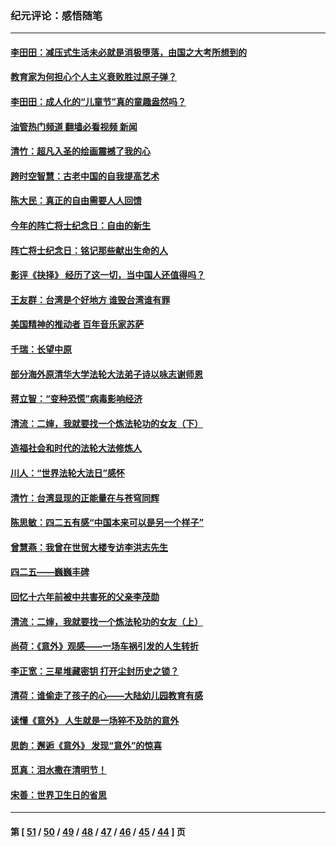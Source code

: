 ### 纪元评论：感悟随笔
---
#### [李田田：减压式生活未必就是消极堕落，由国之大考所想到的](../../pages/nsc1035/n13017621.md?06150330) 
#### [教育家为何担心个人主义衰败胜过原子弹？](../../pages/nsc1035/n13002969.md?06150330) 
#### [李田田：成人化的“儿童节”真的童趣盎然吗？](../../pages/nsc1035/n13000386.md?06150330) 
#### [油管热门频道 翻墙必看视频 新闻](ok?06150330)
#### [清竹：超凡入圣的绘画震撼了我的心](../../pages/nsc1035/n12993985.md?06150330) 
#### [跨时空智慧：古老中国的自我提高艺术](../../pages/nsc1035/n12988506.md?06150330) 
#### [陈大民：真正的自由需要人人回馈](../../pages/nsc1035/n12990148.md?06150330) 
#### [今年的阵亡将士纪念日：自由的新生](../../pages/nsc1035/n12989540.md?06150330) 
#### [阵亡将士纪念日：铭记那些献出生命的人](../../pages/nsc1035/n12985418.md?06150330) 
#### [影评《抉择》 经历了这一切，当中国人还值得吗？](../../pages/nsc1035/n12983029.md?06150330) 
#### [王友群：台湾是个好地方 谁毁台湾谁有罪](../../pages/nsc1035/n12977761.md?06150330) 
#### [美国精神的推动者 百年音乐家苏萨](../../pages/nsc1035/n12974542.md?06150330) 
#### [千瑞：长望中原](../../pages/nsc1035/n12976554.md?06150330) 
#### [部分海外原清华大学法轮大法弟子诗以咏志谢师恩](../../pages/nsc1035/n12957723.md?06150330) 
#### [蒋立智：“变种恐慌”病毒影响经济](../../pages/nsc1035/n12955438.md?06150330) 
#### [清流：二婶，我就要找一个炼法轮功的女友（下）](../../pages/nsc1035/n12953189.md?06150330) 
#### [造福社会和时代的法轮大法修炼人](../../pages/nsc1035/n12944018.md?06150330) 
#### [川人：“世界法轮大法日”感怀](../../pages/nsc1035/n12932771.md?06150330) 
#### [清竹：台湾显现的正能量在与苍穹同辉](../../pages/nsc1035/n12928084.md?06150330) 
#### [陈思敏：四二五有感“中国本来可以是另一个样子”](../../pages/nsc1035/n12902318.md?06150330) 
#### [曾慧燕：我曾在世贸大楼专访李洪志先生](../../pages/nsc1035/n12898729.md?06150330) 
#### [四二五——巍巍丰碑](../../pages/nsc1035/n12893609.md?06150330) 
#### [回忆十六年前被中共害死的父亲李茂勋](../../pages/nsc1035/n12880270.md?06150330) 
#### [清流：二婶，我就要找一个炼法轮功的女友（上）](../../pages/nsc1035/n12879174.md?06150330) 
#### [尚荷：《意外》观感——一场车祸引发的人生转折](../../pages/nsc1035/n12877867.md?06150330) 
#### [李正宽：三星堆藏密钥 打开尘封历史之锁？](../../pages/nsc1035/n12877650.md?06150330) 
#### [清荷：谁偷走了孩子的心——大陆幼儿园教育有感](../../pages/nsc1035/n12871130.md?06150330) 
#### [读懂《意外》 人生就是一场猝不及防的意外](../../pages/nsc1035/n12869689.md?06150330) 
#### [思韵：邂逅《意外》 发现“意外”的惊喜](../../pages/nsc1035/n12862144.md?06150330) 
#### [觅真：泪水撒在清明节！](../../pages/nsc1035/n12857953.md?06150330) 
#### [宋善：世界卫生日的省思](../../pages/nsc1035/n12855911.md?06150330) 

---
#### 第 [ [51](./51.md?06150330) / [50](./50.md?06150330) / [49](./49.md?06150330) / [48](./48.md?06150330) / [47](./47.md?06150330) / [46](./46.md?06150330) / [45](./45.md?06150330) / [44](./44.md?06150330) ] 页
